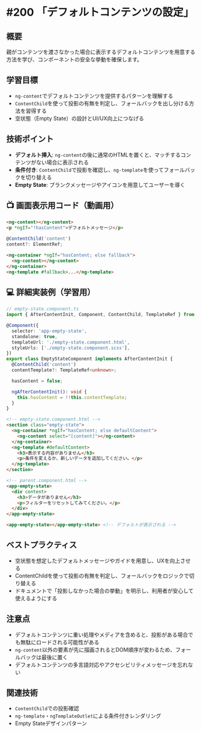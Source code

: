 # #200 「デフォルトコンテンツの設定」

## 概要
親がコンテンツを渡さなかった場合に表示するデフォルトコンテンツを用意する方法を学び、コンポーネントの安全な挙動を確保します。

## 学習目標
- `ng-content`でデフォルトコンテンツを提供するパターンを理解する
- `ContentChild`を使って投影の有無を判定し、フォールバックを出し分ける方法を習得する
- 空状態（Empty State）の設計とUI/UX向上につなげる

## 技術ポイント
- **デフォルト挿入**: `ng-content`の後に通常のHTMLを置くと、マッチするコンテンツがない場合に表示される
- **条件付き**: `ContentChild`で投影を確認し、`ng-template`を使ってフォールバックを切り替える
- **Empty State**: ブランクメッセージやアイコンを用意してユーザーを導く

## 📺 画面表示用コード（動画用）

```html
<ng-content></ng-content>
<p *ngIf="!hasContent">デフォルトメッセージ</p>
```

```typescript
@ContentChild('content')
content?: ElementRef;
```

```html
<ng-container *ngIf="hasContent; else fallback">
  <ng-content></ng-content>
</ng-container>
<ng-template #fallback>...</ng-template>
```

## 💻 詳細実装例（学習用）
```typescript
// empty-state.component.ts
import { AfterContentInit, Component, ContentChild, TemplateRef } from '@angular/core';

@Component({
  selector: 'app-empty-state',
  standalone: true,
  templateUrl: './empty-state.component.html',
  styleUrls: ['./empty-state.component.scss'],
})
export class EmptyStateComponent implements AfterContentInit {
  @ContentChild('content')
  contentTemplate?: TemplateRef<unknown>;

  hasContent = false;

  ngAfterContentInit(): void {
    this.hasContent = !!this.contentTemplate;
  }
}
```

```html
<!-- empty-state.component.html -->
<section class="empty-state">
  <ng-container *ngIf="hasContent; else defaultContent">
    <ng-content select="[content]"></ng-content>
  </ng-container>
  <ng-template #defaultContent>
    <h3>表示する内容がありません</h3>
    <p>条件を変えるか、新しいデータを追加してください。</p>
  </ng-template>
</section>
```

```html
<!-- parent.component.html -->
<app-empty-state>
  <div content>
    <h3>データがありません</h3>
    <p>フィルターをリセットしてみてください。</p>
  </div>
</app-empty-state>

<app-empty-state></app-empty-state> <!-- デフォルトが表示される -->
```

## ベストプラクティス
- 空状態を想定したデフォルトメッセージやガイドを用意し、UXを向上させる
- ContentChildを使って投影の有無を判定し、フォールバックをロジックで切り替える
- ドキュメントで「投影しなかった場合の挙動」を明示し、利用者が安心して使えるようにする

## 注意点
- デフォルトコンテンツに重い処理やメディアを含めると、投影がある場合でも無駄にロードされる可能性がある
- `ng-content`以外の要素が先に描画されるとDOM順序が変わるため、フォールバックは最後に置く
- デフォルトコンテンツの多言語対応やアクセシビリティメッセージを忘れない

## 関連技術
- `ContentChild`での投影確認
- `ng-template`・`ngTemplateOutlet`による条件付きレンダリング
- Empty Stateデザインパターン


